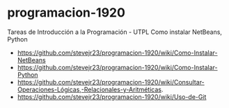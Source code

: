 # programacion-1920
Tareas de Introducción a la Programación - UTPL
Como instalar NetBeans, Python
* https://github.com/stevejr23/programacion-1920/wiki/Como-Instalar-NetBeans
* https://github.com/stevejr23/programacion-1920/wiki/Como-Instalar-Python
* https://github.com/stevejr23/programacion-1920/wiki/Consultar-Operaciones-Lógicas,-Relacionales-y-Aritméticas.
* https://github.com/stevejr23/programacion-1920/wiki/Uso-de-Git
